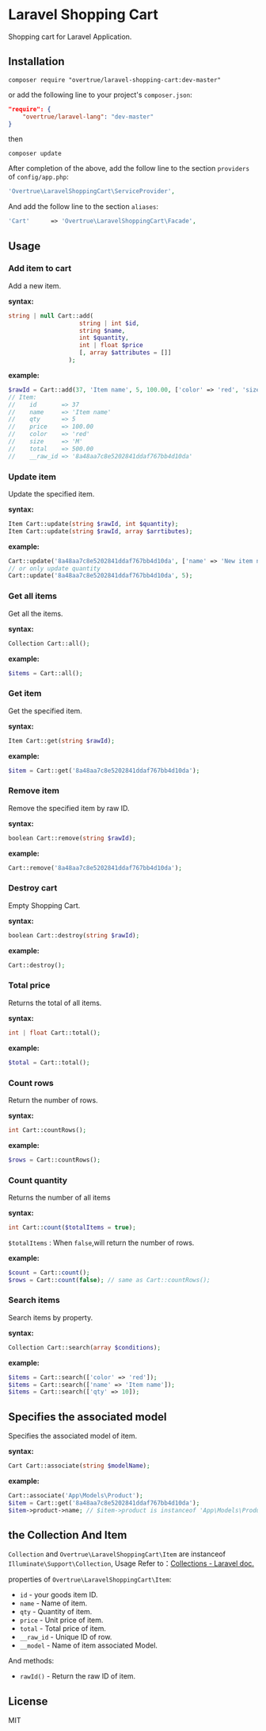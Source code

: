 # Laravel Shopping Cart

Shopping cart for Laravel Application.

## Installation

```shell
composer require "overtrue/laravel-shopping-cart:dev-master"
```

  or add the following line to your project's `composer.json`:

```json
"require": {
    "overtrue/laravel-lang": "dev-master"
}
```

then

```shell
composer update
```

After completion of the above, add the follow line to the section `providers` of `config/app.php`:

```php
'Overtrue\LaravelShoppingCart\ServiceProvider',
```

And add the follow line to the section `aliases`:

```php
'Cart'      => 'Overtrue\LaravelShoppingCart\Facade',
```

## Usage

### Add item to cart

Add a new item.

**syntax:**

```php
string | null Cart::add(
                    string | int $id,
                    string $name,
                    int $quantity,
                    int | float $price
                    [, array $attributes = []]
                 );
```

**example:**

```php
$rawId = Cart::add(37, 'Item name', 5, 100.00, ['color' => 'red', 'size' => 'M']);
// Item:
//    id       => 37
//    name     => 'Item name'
//    qty      => 5
//    price    => 100.00
//    color    => 'red'
//    size     => 'M'
//    total    => 500.00
//    __raw_id => '8a48aa7c8e5202841ddaf767bb4d10da'
```

### Update item

Update the specified item.

**syntax:**

```php
Item Cart::update(string $rawId, int $quantity);
Item Cart::update(string $rawId, array $arrtibutes);
```

**example:**

```php
Cart::update('8a48aa7c8e5202841ddaf767bb4d10da', ['name' => 'New item name');
// or only update quantity
Cart::update('8a48aa7c8e5202841ddaf767bb4d10da', 5);
```

### Get all items

Get all the items.

**syntax:**

```php
Collection Cart::all();
```

**example:**

```php
$items = Cart::all();
```


### Get item

Get the specified item.

**syntax:**

```php
Item Cart::get(string $rawId);
```

**example:**

```php
$item = Cart::get('8a48aa7c8e5202841ddaf767bb4d10da');
```

### Remove item

Remove the specified item by raw ID.

**syntax:**

```php
boolean Cart::remove(string $rawId);
```

**example:**

```php
Cart::remove('8a48aa7c8e5202841ddaf767bb4d10da');
```

### Destroy cart

Empty Shopping Cart.

**syntax:**

```php
boolean Cart::destroy(string $rawId);
```

**example:**

```php
Cart::destroy();
```

### Total price

Returns the total of all items.

**syntax:**

```php
int | float Cart::total();
```

**example:**

```php
$total = Cart::total();
```


### Count rows

Return the number of rows.

**syntax:**

```php
int Cart::countRows();
```

**example:**

```php
$rows = Cart::countRows();
```


### Count quantity

Returns the number of all items

**syntax:**

```php
int Cart::count($totalItems = true);
```

`$totalItems` : When `false`,will return the number of rows.

**example:**

```php
$count = Cart::count();
$rows = Cart::count(false); // same as Cart::countRows();
```

### Search items

Search items by property.

**syntax:**

```php
Collection Cart::search(array $conditions);
```

**example:**

```php
$items = Cart::search(['color' => 'red']);
$items = Cart::search(['name' => 'Item name']);
$items = Cart::search(['qty' => 10]);
```

## Specifies the associated model

Specifies the associated model of item.

**syntax:**

```php
Cart Cart::associate(string $modelName);
```

**example:**

```php
Cart::associate('App\Models\Product');
$item = Cart::get('8a48aa7c8e5202841ddaf767bb4d10da');
$item->product->name; // $item->product is instanceof 'App\Models\Product'
```



## the Collection And Item

`Collection` and `Overtrue\LaravelShoppingCart\Item` are instanceof `Illuminate\Support\Collection`, Usage Refer to：[Collections - Laravel doc.](http://laravel.com/docs/5.0/collections)

properties of `Overtrue\LaravelShoppingCart\Item`:

- `id`       - your goods item ID.
- `name`     - Name of item.
- `qty`      - Quantity of item.
- `price`    - Unit price of item.
- `total`    - Total price of item.
- `__raw_id` - Unique ID of row.
- `__model`  - Name of item associated Model.

And methods:

 - `rawId()` - Return the raw ID of item.

## License

MIT